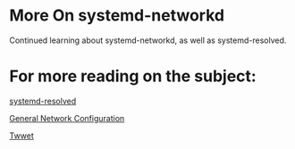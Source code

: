 
# More On systemd-networkd

Continued learning about systemd-networkd, as well as systemd-resolved.

# For more reading on the subject:

[systemd-resolved](https://wiki.archlinux.org/index.php/Systemd-resolved)

[General Network Configuration](http://www.linuxfromscratch.org/lfs/view/8.0-systemd/chapter07/network.html)

[Twwet](link)
